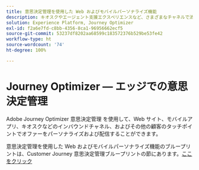 ```yaml
---
title: 意思決定管理を使用した Web およびモバイルパーソナライズ機能
description: キオスクやエージェント支援エクスペリエンスなど、さまざまなチャネルで消費者にパーソナライズされたオファーを提供します。
solution: Experience Platform, Journey Optimizer
exl-id: f2a6e7fd-c8bb-4356-8ca1-96956662ecf5
source-git-commit: 53237df8202aa68599c183572376b529be53fe42
workflow-type: ht
source-wordcount: '74'
ht-degree: 100%

---
```


# Journey Optimizer — エッジでの意思決定管理

Adobe Journey Optimizer 意思決定管理 を使用して、Web サイト、モバイルアプリ、キオスクなどのインバウンドチャネル、およびその他の顧客のタッチポイントでオファーをパーソナライズおよび配信することができます。

意思決定管理を使用した Web およびモバイルパーソナライズ機能のブループリントは、Customer Journey 意思決定管理ブループリントの節にあります。[ここをクリック](../customer-journeys/decision_management/decision-management-edge.md)
